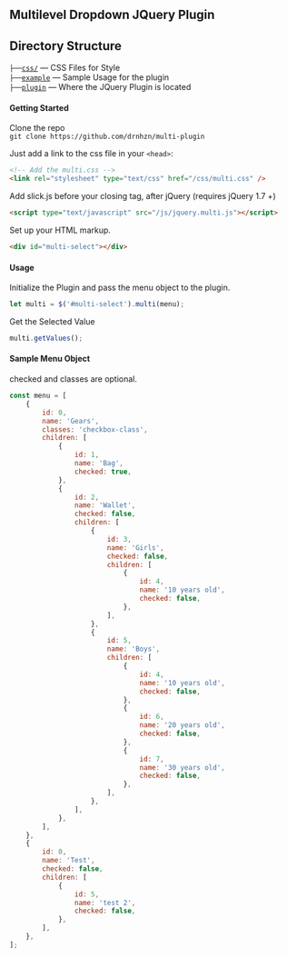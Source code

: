 ## Multilevel Dropdown JQuery Plugin

## Directory Structure

`├──`[`css/`](./css) — CSS Files for Style<br>
`├──`[`example`](./example) — Sample Usage for the plugin<br>
`├──`[`plugin`](./plugin) — Where the JQuery Plugin is located<br>

#### Getting Started

Clone the repo<br />
`git clone https://github.com/drnhzn/multi-plugin`

Just add a link to the css file in your `<head>`:

```html
<!-- Add the multi.css -->
<link rel="stylesheet" type="text/css" href="/css/multi.css" />
```

Add slick.js before your closing <body> tag, after jQuery (requires jQuery 1.7 +)

```html
<script type="text/javascript" src="/js/jquery.multi.js"></script>
```

Set up your HTML markup.

```html
<div id="multi-select"></div>
```

#### Usage

Initialize the Plugin and pass the menu object to the plugin.

```js
let multi = $('#multi-select').multi(menu);
```

Get the Selected Value

```js
multi.getValues();
```

#### Sample Menu Object

checked and classes are optional.

```js
const menu = [
	{
		id: 0,
		name: 'Gears',
		classes: 'checkbox-class',
		children: [
			{
				id: 1,
				name: 'Bag',
				checked: true,
			},
			{
				id: 2,
				name: 'Wallet',
				checked: false,
				children: [
					{
						id: 3,
						name: 'Girls',
						checked: false,
						children: [
							{
								id: 4,
								name: '10 years old',
								checked: false,
							},
						],
					},
					{
						id: 5,
						name: 'Boys',
						children: [
							{
								id: 4,
								name: '10 years old',
								checked: false,
							},
							{
								id: 6,
								name: '20 years old',
								checked: false,
							},
							{
								id: 7,
								name: '30 years old',
								checked: false,
							},
						],
					},
				],
			},
		],
	},
	{
		id: 0,
		name: 'Test',
		checked: false,
		children: [
			{
				id: 5,
				name: 'test 2',
				checked: false,
			},
		],
	},
];
```
